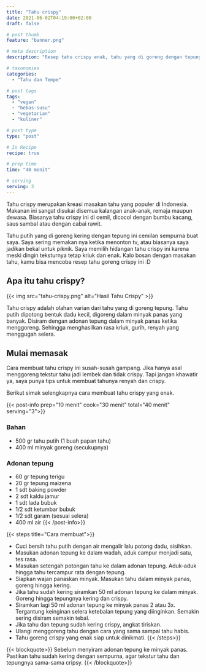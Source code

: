 ```yaml
---
title: "Tahu crispy"
date: 2021-06-02T04:19:00+02:00
draft: false

# post thumb
feature: "banner.png"

# meta description
description: "Resep tahu crispy enak, tahu yang di goreng dengan tepung, rasanya sangat renyah. Cara membuat masakan rumahan ini sangat mudah dan ramah dikantong."

# taxonomies
categories:
  - "Tahu dan Tempe"

# post tags
tags:
  - "vegan"
  - "bebas-susu"
  - "vegetarian"
  - "kuliner"

# post type
type: "post"

# Is Recipe
recipe: true

# prep time
time: "40 menit"

# serving
serving: 3
---
```

Tahu crispy merupakan kreasi masakan tahu yang populer di Indonesia. Makanan ini sangat disukai disemua kalangan anak-anak, remaja maupun dewasa. Biasanya tahu crispy ini di cemil, dicocol dengan bumbu kacang, saus sambal atau dengan cabai rawit.

Tahu putih yang di goreng kering dengan tepung ini cemilan sempurna buat saya. Saya sering memakan nya ketika menonton tv, atau biasanya saya jadikan bekal untuk piknik. Saya memilih hidangan tahu crispy ini karena meski dingin teksturnya tetap kriuk dan enak. Kalo bosan dengan masakan tahu, kamu bisa mencoba resep tahu goreng crispy ini :D

## Apa itu tahu crispy?

{{< img src="tahu-crispy.png" alt="Hasil Tahu Crispy" >}}

Tahu crispy adalah olahan varian dari tahu yang di goreng tepung. Tahu putih dipotong bentuk dadu kecil, digoreng dalam minyak panas yang banyak. Disiram dengan adonan tepung dalam minyak panas ketika menggoreng. Sehingga menghasilkan rasa kriuk, gurih, renyah yang menggugah selera.

## Mulai memasak

Cara membuat tahu crispy ini susah-susah gampang. Jika hanya asal menggoreng tekstur tahu jadi lembek dan tidak crispy. Tapi jangan khawatir ya, saya punya tips untuk membuat tahunya renyah dan crispy.

Berikut simak selengkapnya cara membuat tahu crispy yang enak.

{{< post-info prep="10 menit" cook="30 menit" total="40 menit" serving="3">}}

### Bahan

-   500 gr tahu putih (1 buah papan tahu)
-   400 ml minyak goreng (secukupnya)

### Adonan tepung

-   60 gr tepung terigu
-   20 gr tepung maizena
-   1 sdt baking powder
-   2 sdt kaldu jamur
-   1 sdt lada bubuk
-   1/2 sdt ketumbar bubuk
-   1/2 sdt garam (sesuai selera)
-   400 ml air
{{< /post-info>}}

{{< steps title="Cara membuat">}}
-   Cuci bersih tahu putih dengan air mengalir lalu potong dadu, sisihkan.
-   Masukan adonan tepung ke dalam wadah, aduk campur menjadi satu, tes rasa.
-   Masukan setengah potongan tahu ke dalam adonan tepung. Aduk-aduk hingga tahu tercampur rata dengan tepung.
-   Siapkan wajan panaskan minyak. Masukan tahu dalam minyak panas, goreng hingga kering.
-   Jika tahu sudah kering siramkan 50 ml adonan tepung ke dalam minyak. Goreng hingga tepungnya kering dan crispy.
-   Siramkan lagi 50 ml adonan tepung ke minyak panas 2 atau 3x. Tergantung keinginan selera ketebalan tepung yang diinginkan. Semakin sering disiram semakin tebal.
-   Jika tahu dan tepung sudah kering crispy, angkat tiriskan.
-   Ulangi menggoreng tahu dengan cara yang sama sampai tahu habis.
-   Tahu goreng crispy yang enak siap untuk dinikmati.
{{< /steps>}}

{{< blockquote>}}
Sebelum menyiram adonan tepung ke minyak panas. Pastikan tahu sudah kering dengan sempurna, agar tekstur tahu dan tepungnya sama-sama cripsy.
{{< /blockquote>}}